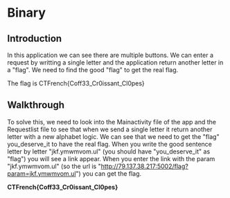 # Binary

## Introduction

In this application we can see there are multiple buttons. We can enter a request by writting a single letter and the application return another letter in a "flag".
We need to find the good "flag" to get the real flag.

The flag is CTFrench{Coff33_Cr0issant_Cl0pes}

## Walkthrough

To solve this, we need to look into the Mainactivity file of the app and the Requestlist file to see that when we send a single letter it return another letter with a new alphabet logic.
We can see that we need to get the "flag" you_deserve_it to have the real flag.
When you write the good sentence letter by letter "jkf.ymwmvom.ul" (you should have "you_deserve_it" as "flag") you will see a link appear.
When you enter the link with the param "jkf.ymwmvom.ul" (so the url is "http://79.137.38.217:5002/flag?param=jkf.ymwmvom.ul") you can get the flag.

**CTFrench{Coff33_Cr0issant_Cl0pes}**
